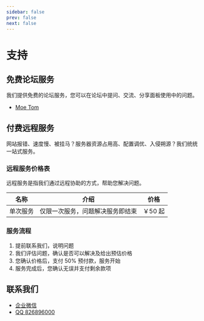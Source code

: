```yaml
---
sidebar: false
prev: false
next: false
---
```


# 支持

## 免费论坛服务

我们提供免费的论坛服务，您可以在论坛中提问、交流、分享面板使用中的问题。

- [Moe Tom](https://tom.moe)

## 付费远程服务

网站报错、速度慢、被挂马？服务器资源占用高、配置调优、入侵朔源？我们统统一站式服务。

### 远程服务价格表

远程服务是指我们通过远程协助的方式，帮助您解决问题。

| 名称   | 介绍               | 价格    |
|------|------------------|-------|
| 单次服务 | 仅限一次服务，问题解决服务即结束 | ￥50 起 |

### 服务流程

1. 提前联系我们，说明问题
2. 我们评估问题，确认是否可以解决及给出预估价格
3. 您确认价格后，支付 50% 预付款，服务开始
4. 服务完成后，您确认无误并支付剩余款项

## 联系我们

- [企业微信](https://work.weixin.qq.com/kfid/kfc20ea8e38b5a4e73a)
- [QQ 826896000](https://wpa.qq.com/msgrd?v=3&uin=826896000&site=qq&menu=yes)
